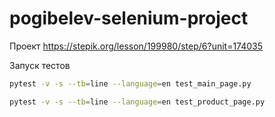 # pogibelev-selenium-project
Проект https://stepik.org/lesson/199980/step/6?unit=174035

Запуск тестов
```bash
pytest -v -s --tb=line --language=en test_main_page.py
```
```bash
pytest -v -s --tb=line --language=en test_product_page.py
```
